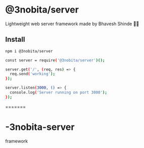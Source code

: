 # @3nobita/server

Lightweight web server framework made by Bhavesh Shinde 🧠🔥

## Install

```bash
npm i @3nobita/server
```
```bash
const server = require('@3nobita/server')();

server.get('/', (req, res) => {
  req.send('working');
});

server.listen(3000, () => {
  console.log('Server running on port 3000');
});
```

=======
# -3nobita-server
framework 
